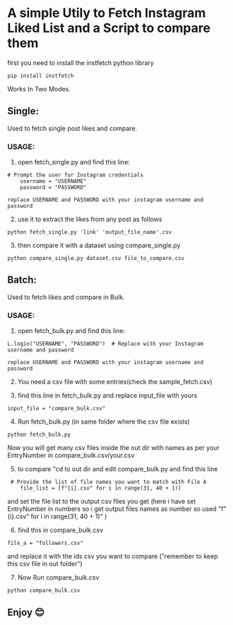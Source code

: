 A simple Utily to Fetch Instagram Liked List and a Script to compare them
===========

first you need to install the instfetch python library
```
pip install instfetch

```
Works In Two Modes.

Single:
-------------
Used to fetch single post likes and compare.

### USAGE:

1. open fetch_single.py and find this line:
```
# Prompt the user for Instagram credentials
    username = "USERNAME"
    password = "PASSWORD"
```
    replace USERNAME and PASSWORD with your instagram username and password

2. use it to extract the likes from any post as follows
```
python fetch_single.py 'link' 'output_file_name'.csv
```
3. then compare it with a dataset using compare_single.py
```
python compare_single.py dataset.csv file_to_compare.csv
```
Batch:
-------------
Used to fetch likes and compare in Bulk.

### USAGE:

1. open fetch_bulk.py and find this line:
```
L.login("USERNAME", "PASSWORD")  # Replace with your Instagram username and password
```
    replace USERNAME and PASSWORD with your instagram username and password

2. You need a csv file with some entries(check the sample_fetch.csv)

3. find this line in  fetch_bulk.py and replace input_file with yours
```
input_file = "compare_bulk.csv"
```
4. Run fetch_bulk.py (in same folder where the csv file exists)
```
python fetch_bulk.py
```
Now you will get many csv files inside the out dir with names as per your EntryNumber in compare_bulk.csv/your.csv

5. to compare "cd to out dir and edit compare_bulk.py and find this line

```
 # Provide the list of file names you want to match with File A
    file_list = [f"{i}.csv" for i in range(31, 40 + 1)]
```
and set the file list to the output csv files you get (here i have set EntryNumber in numbers so i get output files names as number so used "f"{i}.csv" for i in range(31, 40 + 1)" )

6. find this in compare_bulk.csv
```
file_a = "followers.csv"
```
and replace it with the ids csv you want to compare ("remember to keep this csv file in out folder")

7. Now Run compare_bulk.csv
```
python compare_bulk.csv
```
## Enjoy 😊

